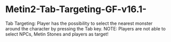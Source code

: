# Metin2-Tab-Targeting-GF-v16.1-
Tab Targeting: Player has the possibility to select the nearest monster around the character by pressing the Tab key. 
NOTE: Players are not able to select NPCs, Metin Stones and players as target!​
